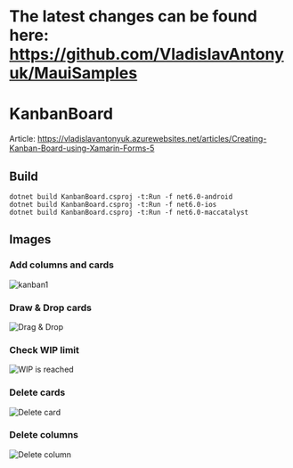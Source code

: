 # The latest changes can be found here: https://github.com/VladislavAntonyuk/MauiSamples

# KanbanBoard

Article: https://vladislavantonyuk.azurewebsites.net/articles/Creating-Kanban-Board-using-Xamarin-Forms-5

## Build
```pwsh
dotnet build KanbanBoard.csproj -t:Run -f net6.0-android
dotnet build KanbanBoard.csproj -t:Run -f net6.0-ios
dotnet build KanbanBoard.csproj -t:Run -f net6.0-maccatalyst
```

## Images

### Add columns and cards

![kanban1](https://user-images.githubusercontent.com/33021114/109400008-ddc4bc00-794e-11eb-9909-58e6403b29e1.png)

### Draw & Drop cards

![Drag & Drop](https://user-images.githubusercontent.com/33021114/109400009-de5d5280-794e-11eb-97a9-cc980dd74a93.png)

### Check WIP limit

![WIP is reached](https://user-images.githubusercontent.com/33021114/109400010-de5d5280-794e-11eb-8600-643220c150d7.png)

### Delete cards

![Delete card](https://user-images.githubusercontent.com/33021114/109400005-dc938f00-794e-11eb-8fce-3c8ac6f12502.png)

### Delete columns

![Delete column](https://user-images.githubusercontent.com/33021114/109400007-ddc4bc00-794e-11eb-94a4-ebf858198c6d.png)
